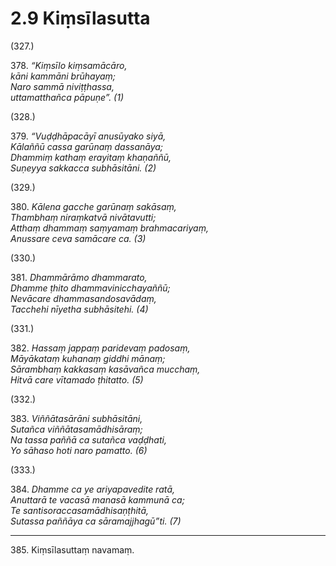 # 2.9 Kiṃsīlasutta

(327.)

378\. _“Kiṃsīlo kiṃsamācāro,_  
_kāni kammāni brūhayaṃ;_  
_Naro sammā niviṭṭhassa,_  
_uttamatthañca pāpuṇe”. (1)_  

(328.)

379\. _“Vuḍḍhāpacāyī anusūyako siyā,_  
_Kālaññū cassa garūnaṃ dassanāya;_  
_Dhammiṃ kathaṃ erayitaṃ khaṇaññū,_  
_Suṇeyya sakkacca subhāsitāni. (2)_  

(329.)

380\. _Kālena gacche garūnaṃ sakāsaṃ,_  
_Thambhaṃ niraṃkatvā nivātavutti;_  
_Atthaṃ dhammaṃ saṃyamaṃ brahmacariyaṃ,_  
_Anussare ceva samācare ca. (3)_  

(330.)

381\. _Dhammārāmo dhammarato,_  
_Dhamme ṭhito dhammavinicchayaññū;_  
_Nevācare dhammasandosavādaṃ,_  
_Tacchehi nīyetha subhāsitehi. (4)_  

(331.)

382\. _Hassaṃ jappaṃ paridevaṃ padosaṃ,_  
_Māyākataṃ kuhanaṃ giddhi mānaṃ;_  
_Sārambhaṃ kakkasaṃ kasāvañca mucchaṃ,_  
_Hitvā care vītamado ṭhitatto. (5)_  

(332.)

383\. _Viññātasārāni subhāsitāni,_  
_Sutañca viññātasamādhisāraṃ;_  
_Na tassa paññā ca sutañca vaḍḍhati,_  
_Yo sāhaso hoti naro pamatto. (6)_  

(333.)

384\. _Dhamme ca ye ariyapavedite ratā,_  
_Anuttarā te vacasā manasā kammunā ca;_  
_Te santisoraccasamādhisaṇṭhitā,_  
_Sutassa paññāya ca sāramajjhagū”ti. (7)_  

---

385\. Kiṃsīlasuttaṃ navamaṃ.
